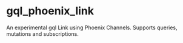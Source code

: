# gql_phoenix_link

An experimental gql Link using Phoenix Channels.
Supports queries, mutations and subscriptions.
